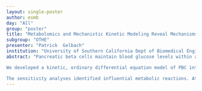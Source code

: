 ```yaml
---
layout: single-poster
author: esmb
day: "All"
group: "poster"
title: "Metabolomics and Mechanistic Kinetic Modeling Reveal Mechanisms Driving Intracellular Metabolism and Insulin Secretion in Pancreatic Beta Cells"
subgroup: "OTHE"
presenter: "Patrick  Gelbach"
institution: "University of Southern California Dept of Biomedical Engineering"
abstract: "Pancreatic beta cells maintain blood glucose levels within a healthy range by producing insulin. Insulin production is heavily dependent on the intracellular metabolic reactions carried out by the cell, and diseases, such as Type 2 Diabetes, occur when that metabolism functions poorly. In order to better treat diabetes, we must understand glucose-stimulated insulin secretion in beta cells. Systems-focused computational modeling of metabolic processes can provide quantitative insight into the mechanisms driving insulin production in varied extracellular conditions, informing future research into novel treatments for diabetes. 

We developed a kinetic, ordinary differential equation model of PBC intracellular metabolism. The model includes glycolysis, glutaminolysis, the TCA cycle, the pentose phosphate pathway, and the aldose-reductase pathway. We linked metabolism to insulin production using partial least-squares regression. We performed a global sensitivity analysis to determine the kinetic parameters that significantly influence predicted metabolite levels. We trained the model by fitting its reaction velocities (Vmax parameters) to mass spectrometry-based metabolomics measurements of metabolite levels following 5- and 30-minute stimulation of the INS-1E cell line with varied concentrations of glucose. We applied the kinetic model to simulate clinically-relevant metabolic perturbations.

The sensitivity analyses identified influential metabolic reactions. At both time points, Vmax values for the glucose transporter (GLUT2) reaction and the Glucokinase reaction were impactful on predicted metabolite levels. The results make sense, given both the primary role of beta cells (to import glucose into the cell to produce insulin) and published results showing GK to be a key regulator in overall PBC activity. At only the 30-minute time point, the Lactate Dehydrogenase, Monocarboxylate Cotransporter (MCT), and Aldose Reductase reaction velocities were found to be significantly impactful. The results suggest possible mechanisms by which extended treatment with glucose causes cells to adjust their metabolism to avoid glucotoxicity. At the 5-minute time point, the Triose-phosphate isomerase reaction velocity was influential, which may support the experimentally-seen rapid equilibration of glyceraldehyde-3-phosphate and dihydroxyacetone phosphate.  Using the fitted model, we simulated 95% knockdown and upregulation of the GLUT2, MCT, pyruvate-hydrogen shuttle, and glucose-6-phosphate dehydrogenase reactions, to understand the effect of adjusted glucose import, lactate excretion, TCA Cycle flux, and PPP flux, respectively. Though the network as a whole is robust to many changes, the model predicts that controlling flux into the TCA Cycle had substantial effects at the 5-minute time point, suggesting that targeting TCA Cycle reactions may improve insulin production."
---
```


